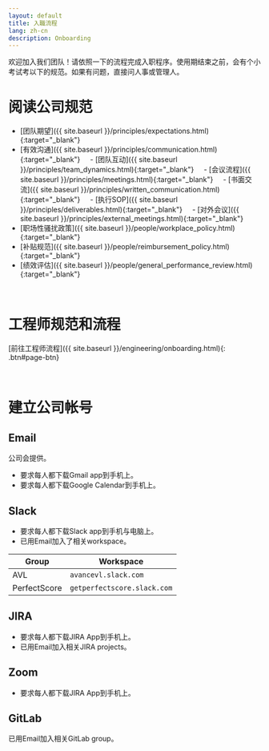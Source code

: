 ```yaml
---
layout: default
title: 入職流程
lang: zh-cn
description: Onboarding
---
```




欢迎加入我们团队！请依照一下的流程完成入职程序。使用期结束之前，会有个小考试考以下的规范。如果有问题，直接问人事或管理人。

# 阅读公司规范

- [团队期望]({{ site.baseurl }}/principles/expectations.html){:target="_blank"}
- [有效沟通]({{ site.baseurl }}/principles/communication.html){:target="_blank"}
    - [团队互动]({{ site.baseurl }}/principles/team_dynamics.html){:target="_blank"}
    - [会议流程]({{ site.baseurl }}/principles/meetings.html){:target="_blank"}
    - [书面交流]({{ site.baseurl }}/principles/written_communication.html){:target="_blank"}
    - [执行SOP]({{ site.baseurl }}/principles/deliverables.html){:target="_blank"}
    - [对外会议]({{ site.baseurl }}/principles/external_meetings.html){:target="_blank"}
- [职场性骚扰政策]({{ site.baseurl }}/people/workplace_policy.html){:target="_blank"}
- [补贴规范]({{ site.baseurl }}/people/reimbursement_policy.html){:target="_blank"}
- [绩效评估]({{ site.baseurl }}/people/general_performance_review.html){:target="_blank"}

<br>

# 工程师规范和流程

[前往工程师流程]({{ site.baseurl }}/engineering/onboarding.html){: .btn#page-btn}

<br>

# 建立公司帐号

## Email

公司会提供。
* 要求每人都下载Gmail app到手机上。
* 要求每人都下载Google Calendar到手机上。

## Slack

* 要求每人都下载Slack app到手机与电脑上。
* 已用Email加入了相关workspace。

| Group | Workspace |
| --- | --- |
| AVL | `avancevl.slack.com` |
| PerfectScore | `getperfectscore.slack.com` |

## JIRA

* 要求每人都下载JIRA App到手机上。
* 已用Email加入相关JIRA projects。

## Zoom

* 要求每人都下载JIRA App到手机上。

## GitLab

已用Email加入相关GitLab group。